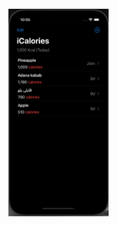 

<p float="left">
 <img width="200" src="iCalories/Screenshots/Screen Shot 2024-04-05 at 22.05.23.png">
</p>
